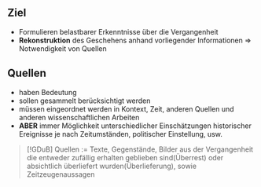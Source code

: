 ## Ziel
- Formulieren belastbarer Erkenntnisse über die Vergangenheit
- **Rekonstruktion** des Geschehens anhand vorliegender Informationen
=> Notwendigkeit von Quellen

## Quellen
- haben Bedeutung
- sollen gesammelt berücksichtigt werden
- müssen eingeordnet werden in Kontext, Zeit, anderen Quellen und anderen wissenschaftlichen Arbeiten
- **ABER** immer Möglichkeit unterschiedlicher Einschätzungen historischer Ereignisse je nach Zeitumständen, politischer Einstellung, usw.

>[!GDuB]
>Quellen := Texte, Gegenstände, Bilder aus der Vergangenheit die entweder zufällig erhalten geblieben sind(Überrest) oder absichtlich überliefert wurden(Überlieferung), sowie Zeitzeugenaussagen
<!--SR:!2025-09-08,193,270-->
